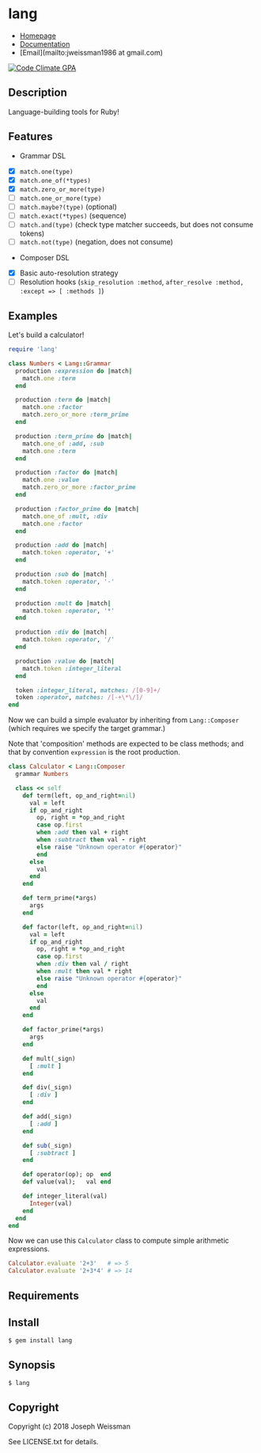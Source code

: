 # lang

* [Homepage](https://rubygems.org/gems/lang)
* [Documentation](http://rubydoc.info/gems/lang/frames)
* [Email](mailto:jweissman1986 at gmail.com)

[![Code Climate GPA](https://codeclimate.com/github/jweissman/lang/badges/gpa.svg)](https://codeclimate.com/github/jweissman/lang)

## Description

Language-building tools for Ruby!

## Features

 - Grammar DSL
 - [x] `match.one(type)`
 - [x] `match.one_of(*types)`
 - [x] `match.zero_or_more(type)`
 - [ ] `match.one_or_more(type)`
 - [ ] `match.maybe?(type)` (optional)
 - [ ] `match.exact(*types)` (sequence)
 - [ ] `match.and(type)` (check type matcher succeeds, but does not consume tokens)
 - [ ] `match.not(type)` (negation, does not consume)
 - Composer DSL
 - [x] Basic auto-resolution strategy
 - [ ] Resolution hooks (`skip_resolution :method`, `after_resolve :method, :except => [ :methods ]`)

## Examples

Let's build a calculator!

```ruby
require 'lang'

class Numbers < Lang::Grammar
  production :expression do |match|
    match.one :term
  end

  production :term do |match|
    match.one :factor
    match.zero_or_more :term_prime
  end

  production :term_prime do |match|
    match.one_of :add, :sub
    match.one :term
  end

  production :factor do |match|
    match.one :value
    match.zero_or_more :factor_prime
  end

  production :factor_prime do |match|
    match.one_of :mult, :div
    match.one :factor
  end

  production :add do |match|
    match.token :operator, '+'
  end

  production :sub do |match|
    match.token :operator, '-'
  end

  production :mult do |match|
    match.token :operator, '*'
  end

  production :div do |match|
    match.token :operator, '/'
  end

  production :value do |match|
    match.token :integer_literal
  end

  token :integer_literal, matches: /[0-9]+/
  token :operator, matches: /[-+\*\/]/
end
```

Now we can build a simple evaluator by inheriting from `Lang::Composer` (which requires we specify the target grammar.)

Note that 'composition' methods are expected to be class methods; and that by convention `expression` is the root production.

```ruby
class Calculator < Lang::Composer
  grammar Numbers

  class << self
    def term(left, op_and_right=nil)
      val = left
      if op_and_right
        op, right = *op_and_right
        case op.first
        when :add then val + right
        when :subtract then val - right
        else raise "Unknown operator #{operator}"
        end
      else
        val
      end
    end

    def term_prime(*args)
      args
    end

    def factor(left, op_and_right=nil)
      val = left
      if op_and_right
        op, right = *op_and_right
        case op.first
        when :div then val / right
        when :mult then val * right
        else raise "Unknown operator #{operator}"
        end
      else
        val
      end
    end

    def factor_prime(*args)
      args
    end

    def mult(_sign)
      [ :mult ]
    end

    def div(_sign)
      [ :div ]
    end

    def add(_sign)
      [ :add ]
    end

    def sub(_sign)
      [ :subtract ]
    end

    def operator(op); op  end
    def value(val);   val end

    def integer_literal(val)
      Integer(val)
    end
  end
end
```

Now we can use this `Calculator` class to compute simple arithmetic expressions.

```ruby
Calculator.evaluate '2+3'   # => 5
Calculator.evaluate '2+3*4' # => 14
```

## Requirements

## Install

    $ gem install lang

## Synopsis

    $ lang

## Copyright

Copyright (c) 2018 Joseph Weissman

See LICENSE.txt for details.
